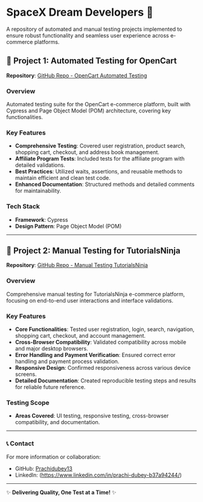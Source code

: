 # SpaceX Dream Developers 🚀

A repository of automated and manual testing projects implemented to ensure robust functionality and seamless user experience across e-commerce platforms.

## 📁 Project 1: Automated Testing for OpenCart

**Repository**: [GitHub Repo - OpenCart Automated Testing](https://github.com/Prachidubey13/SpaceX-Dream-Develders_086)

### Overview
Automated testing suite for the OpenCart e-commerce platform, built with Cypress and Page Object Model (POM) architecture, covering key functionalities.

### Key Features
- **Comprehensive Testing**: Covered user registration, product search, shopping cart, checkout, and address book management.
- **Affiliate Program Tests**: Included tests for the affiliate program with detailed validations.
- **Best Practices**: Utilized waits, assertions, and reusable methods to maintain efficient and clean test code.
- **Enhanced Documentation**: Structured methods and detailed comments for maintainability.

### Tech Stack
- **Framework**: Cypress
- **Design Pattern**: Page Object Model (POM)

---

## 📁 Project 2: Manual Testing for TutorialsNinja

**Repository**: [GitHub Repo - Manual Testing TutorialsNinja](https://github.com/your-username/Manual-Testing-TutorialsNinja)

### Overview
Comprehensive manual testing for TutorialsNinja e-commerce platform, focusing on end-to-end user interactions and interface validations.

### Key Features
- **Core Functionalities**: Tested user registration, login, search, navigation, shopping cart, checkout, and account management.
- **Cross-Browser Compatibility**: Validated compatibility across mobile and major desktop browsers.
- **Error Handling and Payment Verification**: Ensured correct error handling and payment process validation.
- **Responsive Design**: Confirmed responsiveness across various device screens.
- **Detailed Documentation**: Created reproducible testing steps and results for reliable future reference.

### Testing Scope
- **Areas Covered**: UI testing, responsive testing, cross-browser compatibility, and documentation.

---

### 📞 Contact

For more information or collaboration:
- GitHub: [Prachidubey13](https://github.com/Prachidubey13)
- LinkedIn: (https://www.linkedin.com/in/prachi-dubey-b37a94244/)

---

✨ **Delivering Quality, One Test at a Time!** ✨

<!---
Prachidubey13/Prachidubey13 is a ✨ special ✨ repository because its `README.md` (this file) appears on your GitHub profile.
You can click the Preview link to take a look at your changes.
--->
